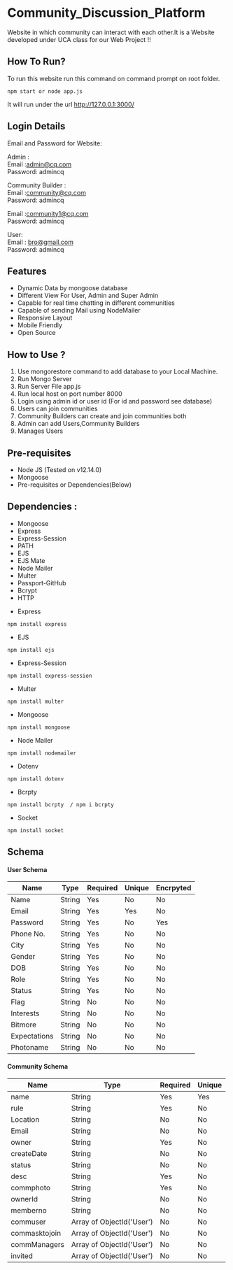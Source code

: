 # Community_Discussion_Platform

Website in which community can interact with each other.It is a Website developed under UCA class for our Web Project !!

## How To Run?

To run this website run this command on command prompt on root folder.

```
npm start or node app.js
```

It will run under the url http://127.0.0.1:3000/

## Login Details

Email and Password for Website:<br>

Admin :<br>
Email :admin@cq.com<br>
Password: admincq<br>

Community Builder :<br>
Email :community@cq.com<br>
Password: admincq<br>

Email :community1@cq.com<br>
Password: admincq<br>

User:<br>
Email : bro@gmail.com<br>
Password: admincq<br>

## Features

- Dynamic Data by mongoose database
- Different View For User, Admin and Super Admin
- Capable for real time chatting in different communities
- Capable of sending Mail using NodeMailer
- Responsive Layout
- Mobile Friendly
- Open Source

## How to Use ?
<ol type="number">
<li> Use mongorestore command to add database to your Local Machine.</li>
<li>Run Mongo Server</li>
<li>Run Server File app.js</li>
<li>Run local host on port number 8000</li>
<li>Login using admin id or user id (For id and password see database)</li>
<li>Users can join communities</li>
<li>Community Builders can create and join communities both</li>
<li>Admin can add Users,Community Builders</li>
<li>Manages Users</li>
</ol>

## Pre-requisites

- Node JS (Tested on v12.14.0)
- Mongoose
- Pre-requisites or Dependencies(Below)

## Dependencies :

<ul>
  <li>Mongoose</li>
  <li>Express</li>
  <li>Express-Session</li>
  <li>PATH</li>
  <li>EJS</li>
  <li>EJS Mate</li>
  <li>Node Mailer</li>
  <li>Multer</li>
  <li>Passport-GitHub</li>
  <li>Bcrypt</li>
  <li>HTTP</li>
</ul>

- Express

```
npm install express
```

- EJS

```
npm install ejs
```

- Express-Session

```
npm install express-session
```

- Multer

```
npm install multer
```

- Mongoose

```
npm install mongoose
```

- Node Mailer

```
npm install nodemailer
```

- Dotenv

```
npm install dotenv
```

- Bcrpty

```
npm install bcrpty  / npm i bcrpty
```

- Socket

```
npm install socket
```

## Schema

<h4><b>User Schema</b></h4>

| Name         | Type   | Required | Unique | Encrpyted |
| ------------ | ------ | -------- | ------ | --------- |
| Name         | String | Yes      | No     | No        |
| Email        | String | Yes      | Yes    | No        |
| Password     | String | Yes      | No     | Yes       |
| Phone No.    | String | Yes      | No     | No        |
| City         | String | Yes      | No     | No        |
| Gender       | String | Yes      | No     | No        |
| DOB          | String | Yes      | No     | No        |
| Role         | String | Yes      | No     | No        |
| Status       | String | Yes      | No     | No        |
| Flag         | String | No       | No     | No        |
| Interests    | String | No       | No     | No        |
| Bitmore      | String | No       | No     | No        |
| Expectations | String | No       | No     | No        |
| Photoname    | String | No       | No     | No        |

<h4><b>Community Schema</b></h4>

| Name         | Type                           | Required | Unique |
| ------------ | ------------------------------ | -------- | ------ |
| name         | String                         | Yes      | Yes    |
| rule         | String                         | Yes      | No     |
| Location     | String                         | No       | No     |
| Email        | String                         | No       | No     |
| owner        | String                         | Yes      | No     |
| createDate   | String                         | No       | No     |
| status       | String                         | No       | No     |
| desc         | String                         | Yes      | No     |
| commphoto    | String                         | Yes      | No     |
| ownerId      | String                         | No       | No     |
| memberno     | String                         | No       | No     |
| commuser     | Array of ObjectId('User')      | No       | No     |
| commasktojoin| Array of ObjectId('User')      | No       | No     |
| commManagers | Array of ObjectId('User')      | No       | No     |
| invited      | Array of ObjectId('User')      | No       | No     |
